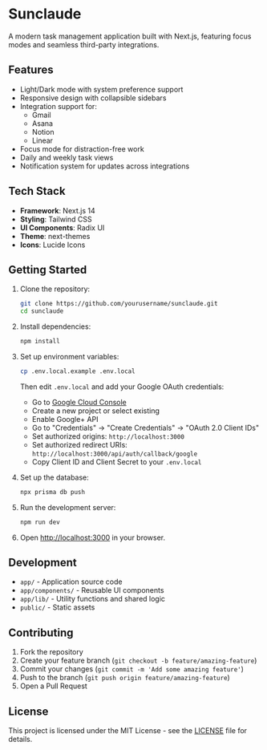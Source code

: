 # Sunclaude

A modern task management application built with Next.js, featuring focus modes and seamless third-party integrations.

## Features

- Light/Dark mode with system preference support
- Responsive design with collapsible sidebars
- Integration support for:
  - Gmail
  - Asana
  - Notion
  - Linear
- Focus mode for distraction-free work
- Daily and weekly task views
- Notification system for updates across integrations

## Tech Stack

- **Framework**: Next.js 14
- **Styling**: Tailwind CSS
- **UI Components**: Radix UI
- **Theme**: next-themes
- **Icons**: Lucide Icons

## Getting Started

1. Clone the repository:
   ```bash
   git clone https://github.com/yourusername/sunclaude.git
   cd sunclaude
   ```

2. Install dependencies:
   ```bash
   npm install
   ```

3. Set up environment variables:
   ```bash
   cp .env.local.example .env.local
   ```
   
   Then edit `.env.local` and add your Google OAuth credentials:
   - Go to [Google Cloud Console](https://console.cloud.google.com/)
   - Create a new project or select existing
   - Enable Google+ API
   - Go to "Credentials" → "Create Credentials" → "OAuth 2.0 Client IDs"
   - Set authorized origins: `http://localhost:3000`
   - Set authorized redirect URIs: `http://localhost:3000/api/auth/callback/google`
   - Copy Client ID and Client Secret to your `.env.local`

4. Set up the database:
   ```bash
   npx prisma db push
   ```

5. Run the development server:
   ```bash
   npm run dev
   ```

6. Open [http://localhost:3000](http://localhost:3000) in your browser.

## Development

- `app/` - Application source code
- `app/components/` - Reusable UI components
- `app/lib/` - Utility functions and shared logic
- `public/` - Static assets

## Contributing

1. Fork the repository
2. Create your feature branch (`git checkout -b feature/amazing-feature`)
3. Commit your changes (`git commit -m 'Add some amazing feature'`)
4. Push to the branch (`git push origin feature/amazing-feature`)
5. Open a Pull Request

## License

This project is licensed under the MIT License - see the [LICENSE](LICENSE) file for details.
